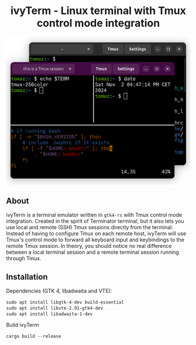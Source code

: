 <h1 align="center">ivyTerm - Linux terminal with Tmux control mode integration</h1>

<p align="center">
  <img alt="Alacritty - A fast, cross-platform, OpenGL terminal emulator"
       src="assets/ivyterm_example.png">
</p>

## About
ivyTerm is a terminal emulator written in `gtk4-rs` with Tmux control mode integration. Created in the spirit of Terminator terminal, but it also lets you use local and remote (SSH) Tmux sessions directly from the terminal. Instead of having to configure Tmux on each remote host, ivyTerm will use Tmux's control mode to forward all keyboard input and keybindings to the remote Tmux session. In theory, you should notice no real difference between a local terminal session and a remote terminal session running through Tmux.

## Installation
Dependencies (GTK 4, libadwaita and VTE):
```
sudo apt install libgtk-4-dev build-essential
sudo apt install libvte-2.91-gtk4-dev
sudo apt install libadwaita-1-dev
```
Build ivyTerm
```
cargo build --release
```
